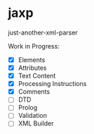 # jaxp
just-another-xml-parser

Work in Progress:
- [x] Elements
- [x] Attributes
- [x] Text Content
- [x] Processing Instructions
- [x] Comments
- [ ] DTD
- [ ] Prolog
- [ ] Validation
- [ ] XML Builder
